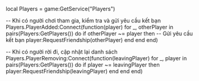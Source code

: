 local Players = game:GetService("Players")

-- Khi có người chơi tham gia, kiểm tra và gửi yêu cầu kết bạn
Players.PlayerAdded:Connect(function(player)
    for _, otherPlayer in pairs(Players:GetPlayers()) do
        if otherPlayer ~= player then
            -- Gửi yêu cầu kết bạn
            player:RequestFriendship(otherPlayer)
        end
    end
end)

-- Khi có người rời đi, cập nhật lại danh sách
Players.PlayerRemoving:Connect(function(leavingPlayer)
    for _, player in pairs(Players:GetPlayers()) do
        if player ~= leavingPlayer then
            player:RequestFriendship(leavingPlayer)
        end
    end
end)
